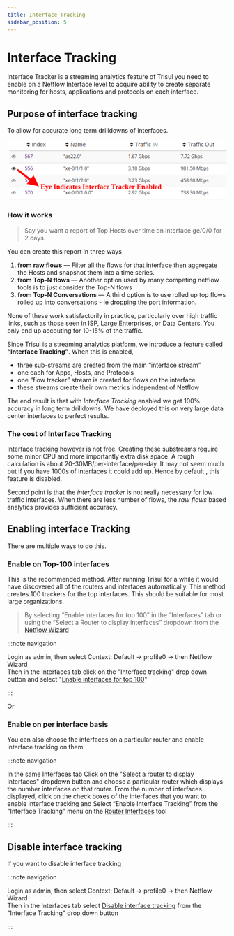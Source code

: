 ```yaml
---
title: Interface Tracking
sidebar_position: 5
---
```

# Interface Tracking

Interface Tracker is a streaming analytics feature of Trisul you need to
enable on a Netflow Interface level to acquire ability to create
separate monitoring for hosts, applications and protocols on each
interface.

## Purpose of interface tracking

To allow for accurate long term drilldowns of interfaces.

![](images/iftrack-eye.png)

### How it works

>  Say you want a report of Top Hosts over time on interface ge/0/0 for 2 days.

You can create this report in three ways

1. **from raw flows** — Filter all the flows for that interface then
   aggregate the Hosts and snapshot them into a time series.
2. **from Top-N flows** — Another option used by many competing netflow
   tools is to just consider the Top-N flows
3. **from Top-N Conversations** — A third option is to use rolled up
   top flows rolled up into conversations - ie dropping the port
   information.

None of these work satisfactorily in practice, particularly over high
traffic links, such as those seen in ISP, Large Enterprises, or Data
Centers. You only end up accouting for 10-15% of the traffic.

Since Trisul is a streaming analytics platform, we introduce a feature
called **“Interface Tracking”**. When this is enabled,

- three sub-streams are created from the main “interface stream”
- one each for Apps, Hosts, and Protocols
- one “flow tracker” stream is created for flows on the interface
- these streams create their own metrics independent of Netflow

The end result is that with *Interface Tracking* enabled we get 100%
accuracy in long term drilldowns. We have deployed this on very large
data center interfaces to perfect results.

### The cost of Interface Tracking

Interface tracking however is not free. Creating these substreams
require some minor CPU and more importantly extra disk space. A rough
calculation is about 20-30MB/per-interface/per-day. It may not seem much
but if you have 1000s of interfaces it could add up. Hence by default ,
this feature is disabled.

Second point is that the *interface tracker* is not really necessary for low
traffic interfaces. When there are less number of flows, the *raw flows*
based analytics provides sufficient accuracy.

## Enabling interface Tracking

There are multiple ways to do this.

### Enable on Top-100 interfaces

This is the recommended method. After running Trisul for a while it
would have discovered all of the routers and interfaces automatically.
This method creates 100 trackers for the top interfaces. This should be
suitable for most large organizations.

> By selecting “Enable interfaces for top 100” in the “Interfaces” tab or using the “Select a Router to display interfaces” dropdown from the [Netflow Wizard](netflow_wizard.html#interfaces_)

:::note navigation

Login as admin, then select Context: Default -\> profile0 -\> then
Netflow Wizard  
Then in the Interfaces tab click on the "Interface tracking" drop down button and select "[Enable interfaces for top 100](routers_and_interfaces.html)"

:::

Or

### Enable on per interface basis

You can also choose the interfaces on a particular router and enable interface tracking on them

:::note navigation

In the same Interfaces tab Click on the "Select a router to display Interfaces" dropdown button and choose a particular router which displays the number interfaces on that router. From the number of interfaces displayed, click on the check boxes of the interfaces that you want to enable interface tracking and Select “Enable Interface Tracking” from the "Interface Tracking" menu on the [Router Interfaces](routers_and_interfaces.html) tool

:::

## Disable interface tracking

If you want to disable interface tracking

:::note navigation

Login as admin, then select Context: Default -\> profile0 -\> then
Netflow Wizard  
Then in the Interfaces tab select [Disable interface
tracking](routers_and_interfaces.html) from the "Interface Tracking" drop down button

:::
